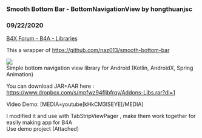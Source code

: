### Smooth Bottom Bar - BottomNavigationView by hongthuanjsc
### 09/22/2020
[B4X Forum - B4A - Libraries](https://www.b4x.com/android/forum/threads/122632/)

This a wrapper of <https://github.com/naz013/smooth-bottom-bar>  
  
![](https://github.com/naz013/smooth-bottom-bar/raw/master/res/screenshot.png)  
Simple bottom navigation view library for Android (Kotlin, AndroidX, Spring Animation)  
  
You can download JAR+AAR here : <https://www.dropbox.com/s/mpfwz94fljbfrqy/Addons-Libs.rar?dl=1>  
  
Video Demo: [MEDIA=youtube]kHkCM3ISEYE[/MEDIA]  
  
I modified it and use with TabStripViewPager , make them work together for easily making app for B4A  
Use demo project (Attached)